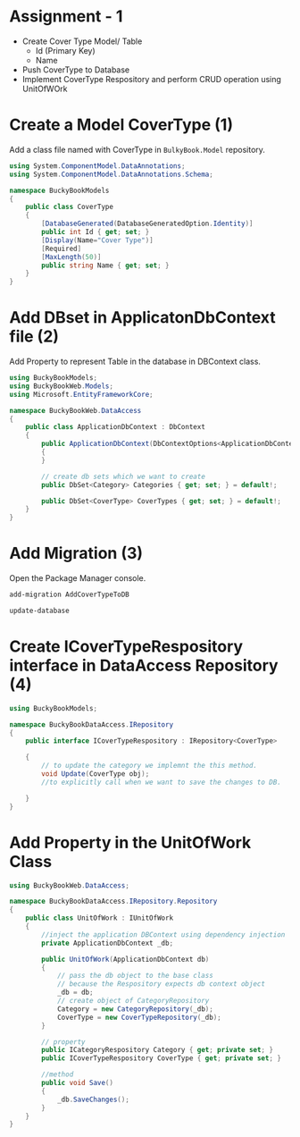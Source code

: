 # Assignment - 1

- Create Cover Type Model/ Table
  - Id (Primary Key)
  - Name
- Push CoverType to Database
- Implement CoverType Respository and perform CRUD operation using UnitOfWOrk

# Create a Model CoverType (1)

Add a class file named with CoverType in `BulkyBook.Model` repository.

```c#
using System.ComponentModel.DataAnnotations;
using System.ComponentModel.DataAnnotations.Schema;

namespace BuckyBookModels
{
    public class CoverType
    {
        [DatabaseGenerated(DatabaseGeneratedOption.Identity)]
        public int Id { get; set; }
        [Display(Name="Cover Type")]
        [Required]
        [MaxLength(50)]
        public string Name { get; set; }
    }
}

```

# Add DBset in ApplicatonDbContext file (2)

Add Property to represent Table in the database in DBContext class.

```c#
using BuckyBookModels;
using BuckyBookWeb.Models;
using Microsoft.EntityFrameworkCore;

namespace BuckyBookWeb.DataAccess
{
    public class ApplicationDbContext : DbContext
    {
        public ApplicationDbContext(DbContextOptions<ApplicationDbContext> options): base(options)
        {
        }

        // create db sets which we want to create
        public DbSet<Category> Categories { get; set; } = default!;

        public DbSet<CoverType> CoverTypes { get; set; } = default!;
    }
}

```

# Add Migration (3)

Open the Package Manager console.

```bash
add-migration AddCoverTypeToDB

update-database
```

# Create ICoverTypeRespository interface in DataAccess Repository (4)

```c#
using BuckyBookModels;

namespace BuckyBookDataAccess.IRepository
{
    public interface ICoverTypeRespository : IRepository<CoverType>

    {
        // to update the category we implemnt the this method.
        void Update(CoverType obj);
        //to explicitly call when we want to save the changes to DB.

    }
}

```

# Add Property in the UnitOfWork Class

```c#
using BuckyBookWeb.DataAccess;

namespace BuckyBookDataAccess.IRepository.Repository
{
    public class UnitOfWork : IUnitOfWork
    {
        //inject the application DBContext using dependency injection
        private ApplicationDbContext _db;

        public UnitOfWork(ApplicationDbContext db)
        {
            // pass the db object to the base class
            // because the Respository expects db context object
            _db = db;
            // create object of CategoryRepository
            Category = new CategoryRepository(_db);
            CoverType = new CoverTypeRepository(_db);
        }

        // property
        public ICategoryRespository Category { get; private set; }
        public ICoverTypeRespository CoverType { get; private set; }

        //method
        public void Save()
        {
            _db.SaveChanges();
        }
    }
}
```
